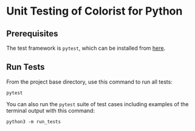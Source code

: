 # Unit Testing of Colorist for Python
## Prerequisites
The test framework is `pytest`, which can be installed from [here](https://docs.pytest.org/en/stable/getting-started.html).

## Run Tests
From the project base directory, use this command to run all tests:

```shell
pytest
```

You can also run the `pytest` suite of test cases including examples of the terminal output with this command:

```shell
python3 -m run_tests
```
